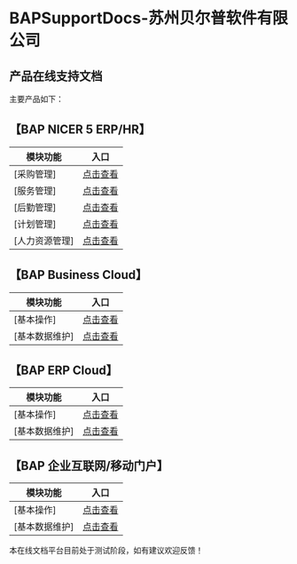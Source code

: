﻿# BAPSupportDocs-苏州贝尔普软件有限公司

## 产品在线支持文档

主要产品如下：



## 【BAP NICER 5 ERP/HR】

| **模块功能** |入口|
| -------- | --------------------------- |
| [采购管理]|[点击查看](docs/BAPERPNicer5/采购.md) |
| [服务管理]|[点击查看](docs/BAPERPNicer5/服务.md) |
| [后勤管理]|[点击查看](docs/BAPERPNicer5/后勤.md) |
| [计划管理]|[点击查看](docs/BAPERPNicer5/计划.md) |
| [人力资源管理]|[点击查看](docs/BAPERPNicer5/人力资源.md) |

## 【BAP Business Cloud】

| **模块功能** |入口|
| -------- | --------------------------- |
| [基本操作]|[点击查看](docs/BAPBusinessCloud/基本操作.md) |
| [基本数据维护]|[点击查看](docs/BAPBusinessCloud/基本数据维护.md) |

## 【BAP ERP Cloud】

| **模块功能** |入口|
| -------- | --------------------------- |
| [基本操作]|[点击查看](docs/BAPERPCloud/基本操作.md) |
| [基本数据维护]|[点击查看](docs/BAPERPCloud/基本数据维护.md) |

## 【BAP 企业互联网/移动门户】

| **模块功能** |入口|
| -------- | --------------------------- |
| [基本操作]|[点击查看](docs/BAPePortal/基本操作.md) |
| [基本数据维护]|[点击查看](docs/BAPePortal/基本数据维护.md) |


本在线文档平台目前处于测试阶段，如有建议欢迎反馈！
